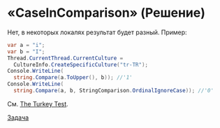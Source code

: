 # «CaseInComparison» (Решение)

Нет, в некоторых локалях результат будет разный. Пример:

```cs
var a = "i";
var b = "I";
Thread.CurrentThread.CurrentCulture = 
  CultureInfo.CreateSpecificCulture("tr-TR");
Console.WriteLine(
  string.Compare(a.ToUpper(), b)); //'1'
Console.WriteLine(
  string.Compare(a, b, StringComparison.OrdinalIgnoreCase)); //'0'
```

См. [The Turkey Test](http://www.moserware.com/2008/02/does-your-code-pass-turkey-test.html).

[Задача](./CaseInComparison-P.md)